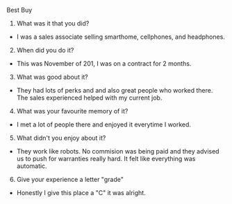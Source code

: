Best Buy

1. What was it that you did? <br>
- I was a sales associate selling smarthome, cellphones, and headphones. 

2. When did you do it? <br>
- This was November of 201, I was on a contract for 2 months.

3. What was good about it? <br>
- They had lots of perks and and also great people who worked there. The sales experienced helped with my current job.

4. What was your favourite memory of it? <br>
- I met a lot of people there and enjoyed it everytime I worked.

5. What didn't you enjoy about it? <br>
- They work like robots. No commision was being paid and they advised us to push for warranties really hard. 
It felt like everything was automatic.

6. Give your experience a letter "grade" <br>
- Honestly I give this place a "C" it was alright. 